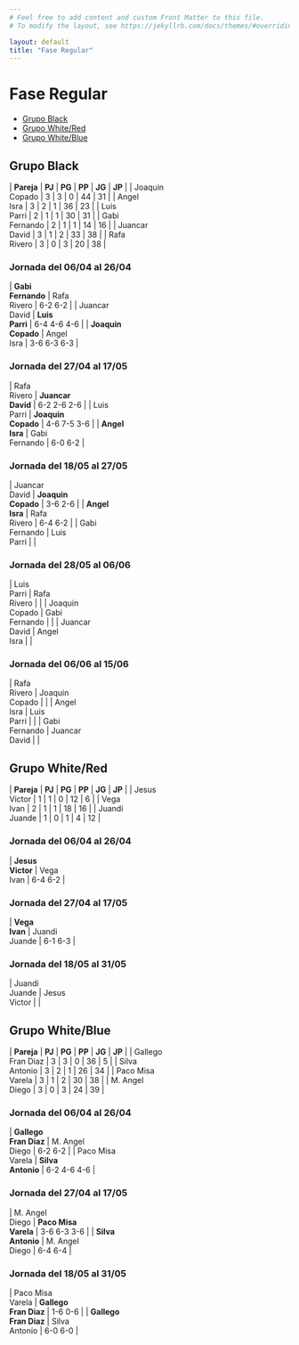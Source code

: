 ```yaml
---
# Feel free to add content and custom Front Matter to this file.
# To modify the layout, see https://jekyllrb.com/docs/themes/#overriding-theme-defaults

layout: default
title: "Fase Regular"
---
```


# Fase Regular

<style>table { font-size: 0.85em }</style>

* [Grupo Black](#grupo-black)
* [Grupo White/Red](#grupo-whitered)
* [Grupo White/Blue](#grupo-whiteblue)

## Grupo Black

| **Pareja**     | **PJ** | **PG** | **PP** | **JG** | **JP** |
| Joaquin<br/>Copado | 3  | 3  | 0  | 44  | 31  |
| Angel<br/>Isra | 3  | 2  | 1  | 36  | 23  |
| Luis<br/>Parri | 2  | 1  | 1  | 30  | 31  |
| Gabi<br/>Fernando | 2  | 1  | 1  | 14  | 16  |
| Juancar<br/>David | 3  | 1  | 2  | 33  | 38  |
| Rafa<br/>Rivero | 3  | 0  | 3  | 20 | 38  |

### Jornada del 06/04 al 26/04

<div class="table-results"></div>

| **Gabi<br/>Fernando** | Rafa<br/>Rivero | 6-2 6-2 |
| Juancar<br/>David | **Luis<br/>Parri** | 6-4 4-6 4-6 |
| **Joaquin<br/>Copado** | Angel<br/>Isra | 3-6 6-3 6-3 |

### Jornada del 27/04 al 17/05

<div class="table-results"></div>

| Rafa<br/>Rivero | **Juancar<br/>David** | 6-2 2-6 2-6 |
| Luis<br/>Parri | **Joaquin<br/>Copado** | 4-6 7-5 3-6 |
| **Angel<br/>Isra** | Gabi<br/>Fernando | 6-0 6-2 |

### Jornada del 18/05 al 27/05

<div class="table-results"></div>

| Juancar<br/>David | **Joaquin<br/>Copado** | 3-6 2-6 |
| **Angel<br/>Isra** | Rafa<br/>Rivero | 6-4 6-2 |
| Gabi<br/>Fernando | Luis<br/>Parri | |

### Jornada del 28/05 al 06/06

<div class="table-results"></div>

| Luis<br/>Parri | Rafa<br/>Rivero | |
| Joaquin<br/>Copado | Gabi<br/>Fernando | |
| Juancar<br/>David | Angel<br/>Isra | |

### Jornada del 06/06 al 15/06

<div class="table-results"></div>

| Rafa<br/>Rivero | Joaquin<br/>Copado | |
| Angel<br/>Isra | Luis<br/>Parri | |
| Gabi<br/>Fernando | Juancar<br/>David | |

## Grupo White/Red

| **Pareja**     | **PJ** | **PG** | **PP** | **JG** | **JP** |
| Jesus<br/>Victor | 1  | 1  | 0  | 12  | 6  |
| Vega<br/>Ivan | 2  | 1  | 1  | 18  | 16  |
| Juandi<br/>Juande | 1  | 0  | 1  | 4  | 12  |

### Jornada del 06/04 al 26/04

<div class="table-results"></div>

| **Jesus<br/>Victor** | Vega<br/>Ivan | 6-4 6-2 |

### Jornada del 27/04 al 17/05

<div class="table-results"></div>

| **Vega<br/>Ivan** | Juandi<br/>Juande | 6-1 6-3 |

### Jornada del 18/05 al 31/05

<div class="table-results"></div>

| Juandi<br/>Juande | Jesus<br/>Victor | |

## Grupo White/Blue

| **Pareja**     | **PJ** | **PG** | **PP** | **JG** | **JP** |
| Gallego<br/>Fran Diaz | 3 | 3 | 0 | 36 | 5  |
| Silva<br/>Antonio     | 3 | 2 | 1 | 26 | 34 |
| Paco Misa<br/>Varela  | 3 | 1 | 2 | 30 | 38 |
| M. Angel<br/>Diego    | 3 | 0 | 3 | 24  | 39  |

### Jornada del 06/04 al 26/04

<div class="table-results"></div>

| **Gallego<br/>Fran Diaz** | M. Angel<br/>Diego | 6-2 6-2 |
| Paco Misa<br/>Varela | **Silva<br/>Antonio** | 6-2 4-6 4-6 |

### Jornada del 27/04 al 17/05

<div class="table-results"></div>

| M. Angel<br/>Diego | **Paco Misa<br/>Varela** | 3-6 6-3 3-6 |
| **Silva<br/>Antonio** | M. Angel<br/>Diego | 6-4 6-4 |

### Jornada del 18/05 al 31/05

<div class="table-results"></div>

| Paco Misa<br/>Varela | **Gallego<br/>Fran Diaz** | 1-6 0-6 |
| **Gallego<br/>Fran Diaz** | Silva<br/>Antonio | 6-0 6-0 |

<style>
  div.table-results + table td { width: 33% }
</style>
